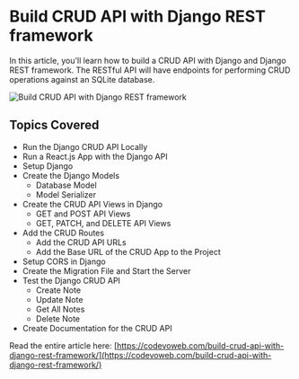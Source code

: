 #  Build CRUD API with Django REST framework

In this article, you'll learn how to build a CRUD API with Django and Django REST framework. The RESTful API will have endpoints for performing CRUD operations against an SQLite database.

![Build CRUD API with Django REST framework](https://codevoweb.com/wp-content/uploads/2022/12/Build-CRUD-API-with-Django-REST-framework.webp)

## Topics Covered

- Run the Django CRUD API Locally
- Run a React.js App with the Django API
- Setup Django
- Create the Django Models
    - Database Model
    - Model Serializer
- Create the CRUD API Views in Django
    - GET and POST API Views
    - GET, PATCH, and DELETE API Views
- Add the CRUD Routes
    - Add the CRUD API URLs
    - Add the Base URL of the CRUD App to the Project
- Setup CORS in Django
- Create the Migration File and Start the Server
- Test the Django CRUD API
    - Create Note
    - Update Note
    - Get All Notes
    - Delete Note
- Create Documentation for the CRUD API


Read the entire article here: [https://codevoweb.com/build-crud-api-with-django-rest-framework/](https://codevoweb.com/build-crud-api-with-django-rest-framework/)

